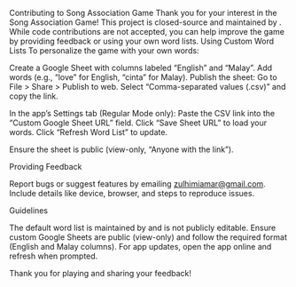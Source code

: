 Contributing to Song Association Game
Thank you for your interest in the Song Association Game! This project is closed-source and maintained by . While code contributions are not accepted, you can help improve the game by providing feedback or using your own word lists.
Using Custom Word Lists
To personalize the game with your own words:

Create a Google Sheet with columns labeled “English” and “Malay”.
Add words (e.g., “love” for English, “cinta” for Malay).
Publish the sheet:
Go to File > Share > Publish to web.
Select “Comma-separated values (.csv)” and copy the link.


In the app’s Settings tab (Regular Mode only):
Paste the CSV link into the “Custom Google Sheet URL” field.
Click “Save Sheet URL” to load your words.
Click “Refresh Word List” to update.




Ensure the sheet is public (view-only, “Anyone with the link”).

Providing Feedback

Report bugs or suggest features by emailing zulhimiamar@gmail.com.
Include details like device, browser, and steps to reproduce issues.

Guidelines

The default word list is maintained by  and is not publicly editable.
Ensure custom Google Sheets are public (view-only) and follow the required format (English and Malay columns).
For app updates, open the app online and refresh when prompted.

Thank you for playing and sharing your feedback!